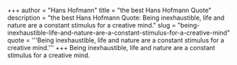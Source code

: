 +++
author = "Hans Hofmann"
title = "the best Hans Hofmann Quote"
description = "the best Hans Hofmann Quote: Being inexhaustible, life and nature are a constant stimulus for a creative mind."
slug = "being-inexhaustible-life-and-nature-are-a-constant-stimulus-for-a-creative-mind"
quote = '''Being inexhaustible, life and nature are a constant stimulus for a creative mind.'''
+++
Being inexhaustible, life and nature are a constant stimulus for a creative mind.
